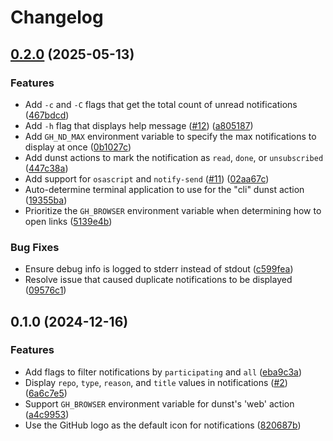 # Changelog

## [0.2.0](https://github.com/benelan/gh-notify-desktop/compare/v0.1.0...v0.2.0) (2025-05-13)


### Features

* Add `-c` and `-C` flags that get the total count of unread notifications ([467bdcd](https://github.com/benelan/gh-notify-desktop/commit/467bdcdf7d57ad9fcdf09d64c803ea7519921bcb))
* Add `-h` flag that displays help message ([#12](https://github.com/benelan/gh-notify-desktop/issues/12)) ([a805187](https://github.com/benelan/gh-notify-desktop/commit/a8051876116ed47897c65a6ae825a32e31ddf24d))
* Add `GH_ND_MAX` environment variable to specify the max notifications to display at once ([0b1027c](https://github.com/benelan/gh-notify-desktop/commit/0b1027c5a3bbee26376348b4967778fcec1dd889))
* Add dunst actions to mark the notification as `read`, `done`, or `unsubscribed` ([447c38a](https://github.com/benelan/gh-notify-desktop/commit/447c38aa8ac36c496cb15b11fc18ef04cd95fefb))
* Add support for `osascript` and `notify-send` ([#11](https://github.com/benelan/gh-notify-desktop/issues/11)) ([02aa67c](https://github.com/benelan/gh-notify-desktop/commit/02aa67c8e635b544da5cc55bc1840b1585b03047))
* Auto-determine terminal application to use for the "cli" dunst action ([19355ba](https://github.com/benelan/gh-notify-desktop/commit/19355bab989a37c3383aa2c110e74ae467063f1e))
* Prioritize the `GH_BROWSER` environment variable when determining how to open links ([5139e4b](https://github.com/benelan/gh-notify-desktop/commit/5139e4ba21b574512dd5318413bfb507d5b718e6))


### Bug Fixes

* Ensure debug info is logged to stderr instead of stdout ([c599fea](https://github.com/benelan/gh-notify-desktop/commit/c599fea6bd87cfeaff1c32eeec5f24ebe6655645))
* Resolve issue that caused duplicate notifications to be displayed ([09576c1](https://github.com/benelan/gh-notify-desktop/commit/09576c13e902277580386e2a01c1355d4fc773e4))

## 0.1.0 (2024-12-16)


### Features

* Add flags to filter notifications by `participating` and `all` ([eba9c3a](https://github.com/benelan/gh-notify-desktop/commit/eba9c3a4ed35c287a519f2417efc70be11cda63a))
* Display `repo`, `type`, `reason`, and `title` values in notifications ([#2](https://github.com/benelan/gh-notify-desktop/issues/2)) ([6a6c7e5](https://github.com/benelan/gh-notify-desktop/commit/6a6c7e514db3eac80387f5dd3ae6cad76f96755f))
* Support `GH_BROWSER` environment variable for dunst's 'web' action ([a4c9953](https://github.com/benelan/gh-notify-desktop/commit/a4c9953bc34da64d582b9dc02d331f15e9cef4d4))
* Use the GitHub logo as the default icon for notifications ([820687b](https://github.com/benelan/gh-notify-desktop/commit/820687b8df2e3fb9a7a63d002cffb24b7dac223f))
